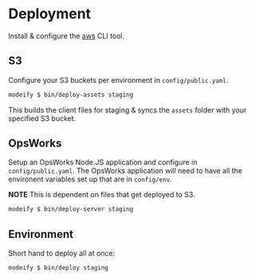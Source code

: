 # Deployment

Install & configure the [aws](http://docs.aws.amazon.com/cli/latest/reference/) CLI tool.

## S3

Configure your S3 buckets per environment in `config/public.yaml`.

```bash
modeify $ bin/deploy-assets staging
```

This builds the client files for staging & syncs the `assets` folder with your specified S3 bucket.

## OpsWorks

Setup an OpsWorks Node.JS application and configure in `config/public.yaml`. The OpsWorks application will need to have all the environent variables set up that are in `config/env`.

**NOTE** This is dependent on files that get deployed to S3.

```bash
modeify $ bin/deploy-server staging
```

## Environment

Short hand to deploy all at once:

```bash
modeify $ bin/deploy staging
```